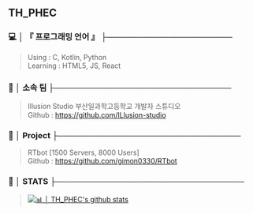 ## TH_PHEC
### 💻 │ 『 프로그래밍 언어 』 ├──────────────────────
> Using : C, Kotlin, Python  
> Learning : HTML5, JS, React

### 👫 │ 소속 팀 ├───────────────────────────────
> Illusion Studio
> 부산일과학고등학교 개발자 스튜디오  
> Github : https://github.com/ILlusion-studio

### 📩 │ Project ├────────────────────────────────
> RTbot [1500 Servers, 8000 Users]  
Github : https://github.com/gimon0330/RTbot

### 📢 │ STATS ├─────────────────────────────────
> [![📊 │ TH_PHEC's github stats](https://github-readme-stats.vercel.app/api?username=gimon0330)](https://github.com/anuraghazra/github-readme-stats)
